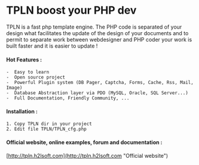 TPLN boost your PHP dev
=======================

TPLN is a fast php template engine.
The PHP code is separated of your design what facilitates the update of the design of your documents and
to permit to separate work between webdesigner and PHP coder your work is built faster and it is easier to update !

#### Hot Features :

    -  Easy to learn
    -  Open source project
    -  Powerful Plugin system (DB Pager, Captcha, Forms, Cache, Rss, Mail, Image)
    -  Database Abstraction layer via PDO (MySQL, Oracle, SQL Server...)
    -  Full Documentation, Friendly Community, ...


#### Installation :

    1. Copy TPLN dir in your project
    2. Edit file TPLN/TPLN_cfg.php


#### Official website, online examples, forum and documentation :

[http://tpln.h2lsoft.com](http://tpln.h2lsoft.com "Official website")

